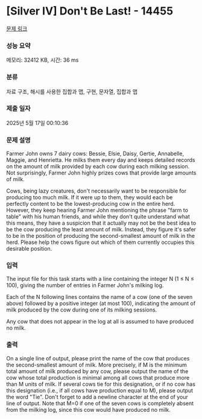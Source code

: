 # [Silver IV] Don't Be Last! - 14455 

[문제 링크](https://www.acmicpc.net/problem/14455) 

### 성능 요약

메모리: 32412 KB, 시간: 36 ms

### 분류

자료 구조, 해시를 사용한 집합과 맵, 구현, 문자열, 집합과 맵

### 제출 일자

2025년 5월 17일 00:10:36

### 문제 설명

<p>Farmer John owns 7 dairy cows: Bessie, Elsie, Daisy, Gertie, Annabelle, Maggie, and Henrietta. He milks them every day and keeps detailed records on the amount of milk provided by each cow during each milking session. Not surprisingly, Farmer John highly prizes cows that provide large amounts of milk.</p>

<p>Cows, being lazy creatures, don't necessarily want to be responsible for producing too much milk. If it were up to them, they would each be perfectly content to be the lowest-producing cow in the entire herd. However, they keep hearing Farmer John mentioning the phrase "farm to table" with his human friends, and while they don't quite understand what this means, they have a suspicion that it actually may not be the best idea to be the cow producing the least amount of milk. Instead, they figure it's safer to be in the position of producing the second-smallest amount of milk in the herd. Please help the cows figure out which of them currently occupies this desirable position.</p>

### 입력 

 <p>The input file for this task starts with a line containing the integer N (1 ≤ N ≤ 100), giving the number of entries in Farmer John's milking log.</p>

<p>Each of the N following lines contains the name of a cow (one of the seven above) followed by a positive integer (at most 100), indicating the amount of milk produced by the cow during one of its milking sessions.</p>

<p>Any cow that does not appear in the log at all is assumed to have produced no milk.</p>

<p> </p>

### 출력 

 <p>On a single line of output, please print the name of the cow that produces the second-smallest amount of milk. More precisely, if M is the minimum total amount of milk produced by any cow, please output the name of the cow whose total production is minimal among all cows that produce more than M units of milk. If several cows tie for this designation, or if no cow has this designation (i.e., if all cows have production equal to M), please output the word "Tie". Don't forget to add a newline character at the end of your line of output. Note that M=0 if one of the seven cows is completely absent from the milking log, since this cow would have produced no milk.</p>

